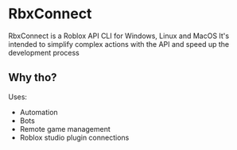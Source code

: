 # RbxConnect
RbxConnect is a Roblox API CLI for Windows, Linux and MacOS
It's intended to simplify complex actions with the API and speed up the development process

## Why tho?
Uses:
- Automation
- Bots
- Remote game management
- Roblox studio plugin connections
